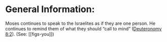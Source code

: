 # General Information:

Moses continues to speak to the Israelites as if they are one person. He continues to remind them of what they should “call to mind” ([Deuteronomy 8:2](../08/02.md)). (See: [[figs-you]])